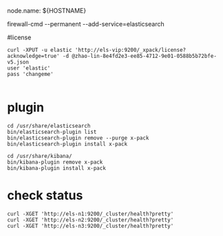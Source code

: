 
node.name: ${HOSTNAME}


firewall-cmd --permanent --add-service=elasticsearch




#license
```
curl -XPUT -u elastic 'http://els-vip:9200/_xpack/license?acknowledge=true' -d @zhao-lin-8e4fd2e3-ee85-4712-9e01-0588b5b72bfe-v5.json
user 'elastic'
pass 'changeme'


```

# plugin
```
cd /usr/share/elasticsearch
bin/elasticsearch-plugin list
bin/elasticsearch-plugin remove --purge x-pack
bin/elasticsearch-plugin install x-pack

cd /usr/share/kibana/
bin/kibana-plugin remove x-pack
bin/kibana-plugin install x-pack

```


# check status

```
curl -XGET 'http://els-n1:9200/_cluster/health?pretty'
curl -XGET 'http://els-n2:9200/_cluster/health?pretty'
curl -XGET 'http://els-n3:9200/_cluster/health?pretty'
```

